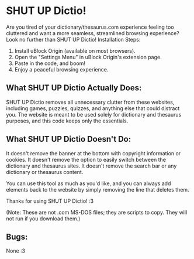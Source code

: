 # SHUT UP Dictio!

Are you tired of your dictionary/thesaurus.com experience feeling too cluttered and want a more seamless, streamlined browsing experience? Look no further than SHUT UP Dictio!
Installation Steps:

  1. Install uBlock Origin (available on most browsers).
  2. Open the "Settings Menu" in uBlock Origin's extension page.
  3. Paste in the code, and boom!
  4. Enjoy a peaceful browsing experience.

## What SHUT UP Dictio Actually Does:

SHUT UP Dictio removes all unnecessary clutter from these websites, including games, puzzles, quizzes, and anything else that could distract you. The website is meant to be used solely for dictionary and thesaurus purposes, and this code keeps only the essentials.

## What SHUT UP Dictio Doesn't Do:

  It doesn't remove the banner at the bottom with copyright information or cookies.
  It doesn't remove the option to easily switch between the dictionary and thesaurus sites.
  It doesn't remove the search bar or any dictionary or thesaurus content.

You can use this tool as much as you'd like, and you can always add elements back to the website by simply removing the line that deletes them.

Thanks for using SHUT UP Dictio! :3

(Note: These are not .com MS-DOS files; they are scripts to copy. They will not run if you download them.)

## Bugs:

None :3
